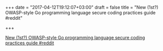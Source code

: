 +++
date = "2017-04-12T19:12:07+03:00"
draft = false
title = "New (1st?) OWASP-style Go programming language secure coding practices guide  #reddit"

+++

<p><a href="https://t.co/GI1tCYgIRJ">New (1st?) OWASP-style Go programming language secure coding practices guide  #reddit</a></p>